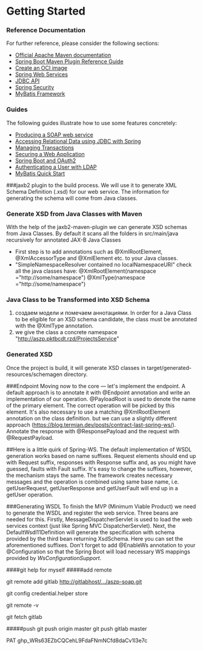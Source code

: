 # Getting Started

### Reference Documentation
For further reference, please consider the following sections:

* [Official Apache Maven documentation](https://maven.apache.org/guides/index.html)
* [Spring Boot Maven Plugin Reference Guide](https://docs.spring.io/spring-boot/docs/2.3.2.RELEASE/maven-plugin/reference/html/)
* [Create an OCI image](https://docs.spring.io/spring-boot/docs/2.3.2.RELEASE/maven-plugin/reference/html/#build-image)
* [Spring Web Services](https://docs.spring.io/spring-boot/docs/2.3.2.RELEASE/reference/htmlsingle/#boot-features-webservices)
* [JDBC API](https://docs.spring.io/spring-boot/docs/2.3.2.RELEASE/reference/htmlsingle/#boot-features-sql)
* [Spring Security](https://docs.spring.io/spring-boot/docs/2.3.2.RELEASE/reference/htmlsingle/#boot-features-security)
* [MyBatis Framework](https://mybatis.org/spring-boot-starter/mybatis-spring-boot-autoconfigure/)

### Guides
The following guides illustrate how to use some features concretely:

* [Producing a SOAP web service](https://spring.io/guides/gs/producing-web-service/)
* [Accessing Relational Data using JDBC with Spring](https://spring.io/guides/gs/relational-data-access/)
* [Managing Transactions](https://spring.io/guides/gs/managing-transactions/)
* [Securing a Web Application](https://spring.io/guides/gs/securing-web/)
* [Spring Boot and OAuth2](https://spring.io/guides/tutorials/spring-boot-oauth2/)
* [Authenticating a User with LDAP](https://spring.io/guides/gs/authenticating-ldap/)
* [MyBatis Quick Start](https://github.com/mybatis/spring-boot-starter/wiki/Quick-Start)

###jaxb2
 plugin to the build process. We will use it to generate XML Schema Definition (.xsd) for our web service. 
 The information for generating the schema will come from Java classes.

### Generate XSD from Java Classes with Maven
With the help of the jaxb2-maven-plugin we can generate XSD schemas from Java Classes. By default it scans all the folders in src/main/java recursively for annotated JAX-B Java Classes
* First step is to add annotations such as @XmlRootElement, @XmlAccessorType and @XmlElement etc. to your Java classes.
* "SimpleNamespaceResolver contained no localNamespaceURI" check all the java classes have:
@XmlRootElement(namespace ="http://some/namespace")
@XmlType(namespace ="http://some/namespace")


### Java Class to be Transformed into XSD Schema
1) создаем модели и помечаем аннотациями.
In order for a Java Class to be eligible for an XSD schema candidate, the class must be annotated with the @XmlType annotation. 
2) we give the class a concrete namespace "http://aszp.pktbcdt.rzd/ProjectsService"
### Generated XSD
Once the project is build, it will generate XSD classes in target/generated-resources/schemagen directory.


###Endpoint
Moving now to the core — let's implement the endpoint. 
A default approach is to annotate it with @Endpoint annotation and write an implementation of our operation.
 @PayloadRoot is used to denote the name of the primary element.
  The correct operation will be picked by this element. 
  It's also necessary to use a matching @XmlRootElement annotation on the class definition.
   but  we can use a slightly different approach (https://blog.termian.dev/posts/contract-last-spring-ws/).
  Annotate the response with @ResponsePayload and the request with @RequestPayload.

##Here is a little quirk of Spring-WS. 
The default implementation of WSDL generation works based on name suffixes. 
Request elements should end up with Request suffix,
 responses with Response suffix and, 
 as you might have guessed, faults with Fault suffix.
It's easy to change the suffixes, however, the mechanism stays the same.
 The framework creates necessary messages and the operation is combined using same base name,
 i.e. getUserRequest, getUserResponse and getUserFault will end up in a getUser operation.
 
###Generating WSDL
To finish the MVP (Minimum Viable Product) we need to generate the WSDL 
and register the web service. 
Three beans are needed for this.
Firstly, MessageDispatcherServlet is used to load the web services context (just like Spring MVC DispatcherServlet).
Next, the DefaultWsdl11Definition will generate the specification with schema provided by the third bean 
returning XsdSchema. Here you can set the aforementioned suffixes. 
Don't forget to add @EnableWs annotation to your @Configuration 
so that the Spring Boot will load necessary WS mappings provided by *WsConfigurationSupport*. 

####git help for myself
#####add remote

git remote add gitlab <http://gitlabhost/.../aszp-soap.git>

git config credential.helper store

git remote -v

git fetch gitlab

#####push
git push origin master
git push gitlab master


PAT 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